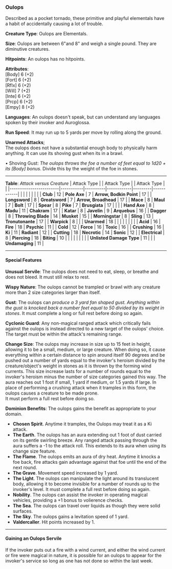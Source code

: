 ### Oulops
Described as a pocket tornado, these primitive and playful elementals have a habit of accidentally causing a lot of trouble.

**Creature Type**: Oulops are Elementals.

**Size**: Oulops are between 6"and 8" and weigh a single pound. They are diminutive creatures.

**Hitpoints**: An oulops has no hitpoints.

**Attributes**:  
[Body] 6 (+2)  
[Fort] 6 (+2)  
[Rflx] 6 (+2)  
[Will] 7 (+2)  
[Inte] 6 (+2)  
[Prcp] 6 (+2)  
[Empy] 8 (+2)  

**Languages**: An oulops doesn't speak, but can understand any languages spoken by their invoker and Auroglossa.

**Run Speed**: It may run up to 5 yards per move by rolling along the ground.

**Unarmed Attacks**;  
The oulops does not have a substantial enough body to physically harm anything. It can use its shoving gust when its in a brawl.

 • Shoving Gust: *The oulops throws the foe a number of feet equal to 1d20 + its [Body] bonus*. Divide this by the weight of the foe in stones.

---------------------

**Table**: *Attack versus Creature*
| Attack Type            |           | Attack Type  |        | Attack Type |         |
|------------------------|-----------|----------|------------|---------|------------|
|                        |          |            |         |            |         |
| **Club**                   | 12   | **Pole Axe** | 7       | **Arrow, Bodkin Point**    | 17    |
| **Longsword**              | 8    | **Greatsword** | 7     | **Arrow, Broadhead**       | 17    |
| **Mace**                   | 8    | **Maul** | 7           | **Bolt** | 17    |
| **Spear**                  | 8    | **Pike** | 7           | **Brusgiata** | 17     |  |     |
| **Hand Axe**               | 8    | **Madu**   | 11        | **Chakram** | 17    |
| **Katar**                  | 8    | **Javelin**     | 9    | **Arquebus** | 16    |
| **Dagger**                 | 8    | **Throwing Blade** | 14 | **Musket** | 15    |
| **Morningstar**            | 8    | **Sling**         | 13 | **Tronutonante** | 17    |
| **Warpick**                | 8    |                   |    |  **Unarmed**     | 18  |
|                        |           |          |            |         |            |
| **Acid**                   | 16    | **Fire** | 18    | **Psychic** | 11    |
| **Cold**                   | 12    | **Force** | 16     | **Toxic**  | 16    |
| **Crushing**               | 16    | **Ki** | 11    | **Radiant** | 12     |
| **Cutting**                | 18    | **Necrotic** | 14    | **Sonic** | 12   |
| **Electrical**             | 8     | **Piercing** | 18    | **Biting** | 10    |
|                            |        |              |        |            |       |
| **Unlisted Damage Type**   | 11   |              |     | **Undamaging** | 11 |

---------------------

#### Special Features

**Unusual Servile**: The oulops does not need to eat, sleep, or breathe and does not bleed. It must still relax to rest.

**Wispy Nature**: The oulops cannot be trampled or brawl with any creature more than 2 size categories larger than itself.

**Gust**: The oulops can *produce a 3 yard fan shaped gust. Anything within the gust is knocked back a number feet equal to 50 divided by its weight in stones*. It must complete a long or full rest before doing so again.

**Cyclonic Guard**: Any non-magical ranged attack which critically fails against the oulops is instead directed to a new target of the oulops' choice. The target must be within the attack's remaining range.

**Change Size**: The oulops may increase in size up to 15 feet in height, allowing it to be a small, medium, or large creature. When doing so, it cause everything within a certain distance to spin around itself 90 degrees and be pushed out a number of yards equal to the invoker's heroism divided by the creature/object's weight in stones as it is thrown by the forming wind currents. This size increase lasts for a number of rounds equal to the invoker's heroism minus the number of size categories gained this way. The aura reaches out 1 foot if small, 1 yard if medium, or 1.5 yards if large. In place of performing a crushing attack when it tramples in this form, the oulops causes a creature to be made prone.  
It must perform a full rest before doing so.

**Dominion Benefits**: The oulops gains the benefit as appropriate to your domain.  
* **Chosen Spirit**. Anytime it tramples, the Oulops may treat it as a Ki attack.
* **The Earth**. The oulops has an aura extending out 1 foot of dust carried on its gentle swirling breeze. Any ranged attack passing through the aura suffers a -1 to the attack roll. This extends to its aura when using its change size feature.
* **The Flame**. The oulops emits an aura of dry heat. Anytime it knocks a foe back, fire attacks gain advantage against that foe until the end of the next round.
* **The Grave**. Movement speed increased by 1 yard.
* **The Light**. The oulops can manipulate the light around its translucent body, allowing it to become invisible for a number of rounds up to the invoker's level. It must complete a full rest before doing so again.
* **Nobility**. The oulops can assist the invoker in operating magical vehicles, providing a +1 bonus to volierence checks.
* **The Sea**. The oulops can travel over liquids as though they were solid surfaces.
* **The Sky**. The oulops gains a levitation speed of 1 yard.
* **Valdercaller**. Hit points increased by 1.

-----

#### Gaining an Oulops Servile

If the invoker puts out a fire with a wind current, and either the wind current or fire were magical in nature, it is possible for an oulops to appear for the invoker's service so long as one has not done so within the last week.
